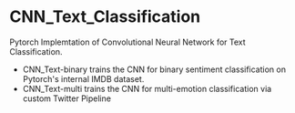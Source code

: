 # CNN_Text_Classification

Pytorch Implemtation of Convolutional Neural Network for Text Classification.
* CNN_Text-binary trains the CNN for binary sentiment classification on Pytorch's internal IMDB dataset.
* CNN_Text-multi trains the CNN for multi-emotion classification via custom Twitter Pipeline
